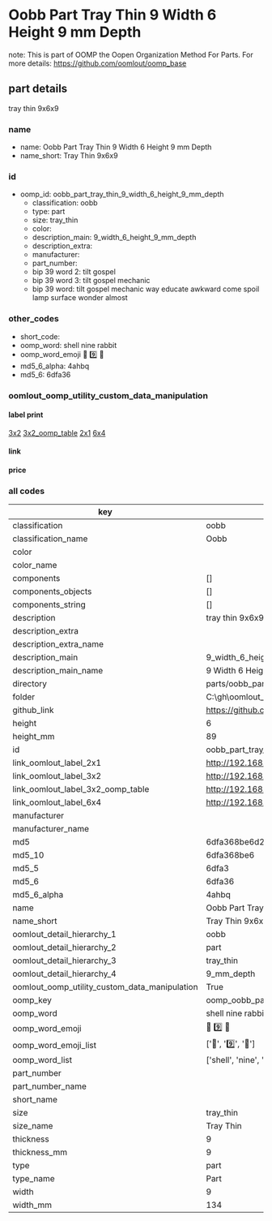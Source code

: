 # Oobb Part Tray Thin 9 Width 6 Height 9 mm Depth  

note: This is part of OOMP the Oopen Organization Method For Parts. For more details: https://github.com/oomlout/oomp_base

##  part details
  



tray thin 9x6x9



### name
* name: Oobb Part Tray Thin 9 Width 6 Height 9 mm Depth
* name_short: Tray Thin 9x6x9 
### id
* oomp_id: oobb_part_tray_thin_9_width_6_height_9_mm_depth
  * classification: oobb
  * type: part
  * size: tray_thin
  * color: 
  * description_main: 9_width_6_height_9_mm_depth
  * description_extra: 
  * manufacturer: 
  * part_number: 
  * bip 39 word 2: tilt gospel
  * bip 39 word 3: tilt gospel mechanic
  * bip 39 word: tilt gospel mechanic way educate awkward come spoil lamp surface wonder almost

### other_codes
* short_code: 
* oomp_word: shell nine rabbit
* oomp_word_emoji :shell: :nine: :rabbit:
* md5_6_alpha: 4ahbq
* md5_6: 6dfa36






### oomlout_oomp_utility_custom_data_manipulation
#### label print
[3x2](http://192.168.1.245:1112/?label=oomp%204ahbq)
[3x2_oomp_table](http://192.168.1.108:1112/?label=oomp%204ahbq)
[2x1](http://192.168.1.242:1112/?label=oomp%204ahbq)
[6x4](http://192.168.1.55:1112/?label=oomp%204ahbq)    

#### link

                              

#### price







### all codes 
| key | value |  
| --- | --- |  
| classification | oobb |  
| classification_name | Oobb |  
| color |  |  
| color_name |  |  
| components | [] |  
| components_objects | [] |  
| components_string | [] |  
| description | tray thin 9x6x9 |  
| description_extra |  |  
| description_extra_name |  |  
| description_main | 9_width_6_height_9_mm_depth |  
| description_main_name | 9 Width 6 Height 9 mm Depth |  
| directory | parts/oobb_part_tray_thin_9_width_6_height_9_mm_depth |  
| folder | C:\gh\oomlout_oobb_version_4_generated_parts\parts\oobb_part_tray_thin_9_width_6_height_9_mm_depth |  
| github_link | https://github.com/oomlout/oomlout_oomp_part_src/tree/main/parts/oobb_part_tray_thin_9_width_6_height_9_mm_depth |  
| height | 6 |  
| height_mm | 89 |  
| id | oobb_part_tray_thin_9_width_6_height_9_mm_depth |  
| link_oomlout_label_2x1 | http://192.168.1.242:1112/?label=oomp%204ahbq |  
| link_oomlout_label_3x2 | http://192.168.1.245:1112/?label=oomp%204ahbq |  
| link_oomlout_label_3x2_oomp_table | http://192.168.1.108:1112/?label=oomp%204ahbq |  
| link_oomlout_label_6x4 | http://192.168.1.55:1112/?label=oomp%204ahbq |  
| manufacturer |  |  
| manufacturer_name |  |  
| md5 | 6dfa368be6d245c043234f8114593710 |  
| md5_10 | 6dfa368be6 |  
| md5_5 | 6dfa3 |  
| md5_6 | 6dfa36 |  
| md5_6_alpha | 4ahbq |  
| name | Oobb Part Tray Thin 9 Width 6 Height 9 mm Depth |  
| name_short | Tray Thin 9x6x9  |  
| oomlout_detail_hierarchy_1 | oobb |  
| oomlout_detail_hierarchy_2 | part |  
| oomlout_detail_hierarchy_3 | tray_thin |  
| oomlout_detail_hierarchy_4 | 9_mm_depth |  
| oomlout_oomp_utility_custom_data_manipulation | True |  
| oomp_key | oomp_oobb_part_tray_thin_9_width_6_height_9_mm_depth |  
| oomp_word | shell nine rabbit |  
| oomp_word_emoji | :shell: :nine: :rabbit: |  
| oomp_word_emoji_list | [':shell:', ':nine:', ':rabbit:'] |  
| oomp_word_list | ['shell', 'nine', 'rabbit'] |  
| part_number |  |  
| part_number_name |  |  
| short_name |  |  
| size | tray_thin |  
| size_name | Tray Thin |  
| thickness | 9 |  
| thickness_mm | 9 |  
| type | part |  
| type_name | Part |  
| width | 9 |  
| width_mm | 134 |  
